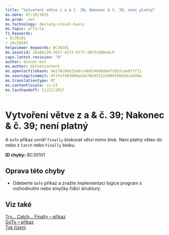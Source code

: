 ```yaml
---
title: "Vytvoření větve z a & č. 39; Nakonec & č. 39; není platný"
ms.date: 07/20/2015
ms.prod: .net
ms.technology: devlang-visual-basic
ms.topic: article
f1_keywords:
- bc30101
- vbc30101
helpviewer_keywords: BC30101
ms.assetid: 16a0dc29-3657-4373-b77f-38f3cb80e6c9
caps.latest.revision: "8"
author: dotnet-bot
ms.author: dotnetcontent
ms.openlocfilehash: 9e278c86e25a6cc4b914686dabfc052cae873f11
ms.sourcegitcommit: 4f3fef493080a43e70e951223894768d36ce430a
ms.translationtype: MT
ms.contentlocale: cs-CZ
ms.lasthandoff: 11/21/2017
---
```

# <a name="branching-out-of-a-39finally39-is-not-valid"></a>Vytvoření větve z a & č. 39; Nakonec & č. 39; není platný
A `GoTo` příkaz uvnitř `Finally` blokovat větví mimo blok. Není platný větev do nebo z `Catch` nebo `Finally` bloku.  
  
 **ID chyby:** BC30101  
  
## <a name="to-correct-this-error"></a>Oprava této chyby  
  
-   Odeberte `GoTo` příkaz a zvažte implementaci logice program s rozhodnutím nebo smyčky řídicí struktury.  
  
## <a name="see-also"></a>Viz také  
 [Try... Catch... Finally – příkaz](../../visual-basic/language-reference/statements/try-catch-finally-statement.md)  
 [GoTo – příkaz](../../visual-basic/language-reference/statements/goto-statement.md)  
 [Tok řízení](../../visual-basic/programming-guide/language-features/control-flow/index.md)
